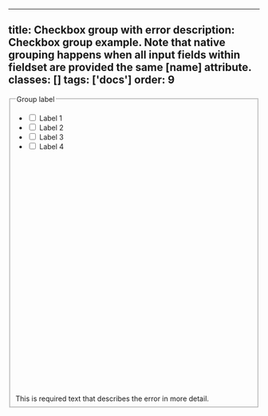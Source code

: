 <!--
 *              © 2025 Visa
 *
 * Licensed under the Apache License, Version 2.0 (the "License");
 * you may not use this file except in compliance with the License.
 * You may obtain a copy of the License at
 *
 *         http://www.apache.org/licenses/LICENSE-2.0
 *
 * Unless required by applicable law or agreed to in writing, software
 * distributed under the License is distributed on an "AS IS" BASIS,
 * WITHOUT WARRANTIES OR CONDITIONS OF ANY KIND, either express or implied.
 * See the License for the specific language governing permissions and
 * limitations under the License.
 *
 -->
---
title: Checkbox group with error
description: Checkbox group example. Note that native grouping happens when all input fields within fieldset are provided the same [name] attribute.
classes: []
tags: ['docs']
order: 9
---

<fieldset aria-invalid="true" aria-labelledby="checkbox-group-with-error-label checkbox-group-with-error-message">
  <legend class="v-label v-typography-label-large" id="checkbox-group-with-error-label">
    Group label
  </legend>
  <ul class="v-flex v-flex-col">
    <li class="v-flex v-align-items-center v-gap-2">
      <input aria-invalid="true" class="v-checkbox" id="checkbox-group-with-error-1" name="checkbox-group-with-error" type="checkbox"/>
      <label class="v-label v-typography-label-large" for="checkbox-group-with-error-1">
        Label 1
      </label>
    </li>
    <li class="v-flex v-align-items-center v-gap-2">
      <input aria-invalid="true" class="v-checkbox" id="checkbox-group-with-error-2" name="checkbox-group-with-error" type="checkbox"/>
      <label class="v-label v-typography-label-large" for="checkbox-group-with-error-2">
        Label 2
      </label>
    </li>
    <li class="v-flex v-align-items-center v-gap-2">
      <input aria-invalid="true" class="v-checkbox" id="checkbox-group-with-error-3" name="checkbox-group-with-error" type="checkbox"/>
      <label class="v-label v-typography-label-large" for="checkbox-group-with-error-3">
        Label 3
      </label>
    </li>
    <li class="v-flex v-align-items-center v-gap-2">
      <input aria-invalid="true" class="v-checkbox" id="checkbox-group-with-error-4" name="checkbox-group-with-error" type="checkbox"/>
      <label class="v-label v-typography-label-large" for="checkbox-group-with-error-4">
        Label 4
      </label>
    </li>
  </ul>
  <span class="v-input-message" id="checkbox-group-with-error-message">
    <svg aria-hidden="true" class="v-icon v-icon-visa v-icon-tiny" focusable="false" viewbox="0 0 16 16">
      <use href="#visa-error-tiny">
      </use>
    </svg>
    This is required text that describes the error in more detail.
  </span>
</fieldset>
